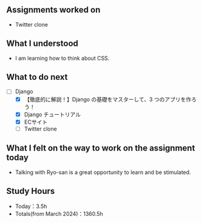 ## Assignments worked on

- Twitter clone

## What I understood

- I am learning how to think about CSS.

## What to do next

- [ ]  Django
    - [x]  【徹底的に解説！】Django の基礎をマスターして、3 つのアプリを作ろう！
    - [x]  Django チュートリアル
    - [x]  ECサイト
    - [ ]  Twitter clone

## What I felt on the way to work on the assignment today

- Talking with Ryo-san is a great opportunity to learn and be stimulated.

## Study Hours

- Today：3.5h
- Totals(from March 2024)：1360.5h